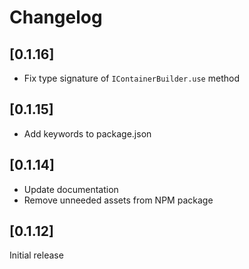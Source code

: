 # Changelog

## [0.1.16]

- Fix type signature of `IContainerBuilder.use` method

## [0.1.15]

- Add keywords to package.json

## [0.1.14]

- Update documentation
- Remove unneeded assets from NPM package

## [0.1.12]

Initial release
